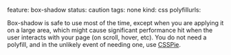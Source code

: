 feature: box-shadow
status: caution
tags: none
kind: css
polyfillurls:

Box-shadow is safe to use most of the time, except when you are applying it on a large area, which might cause significant performance hit when the user interacts with your page (on scroll, hover, etc). You do not need a polyfill, and in the unlikely event of needing one, use [CSSPie](http://css3pie.com/).
